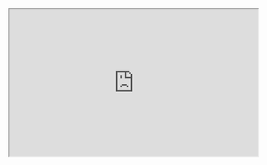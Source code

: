 
<iframe
  src="https://codepen.io/team/codepen/embed/preview/PNaGbb"
  style="width:100%; height:300px;"
></iframe>
